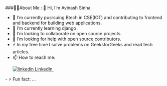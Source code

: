 

<!--
**avi4748sinha/avi4748sinha** is a ✨ _special_ ✨ repository because its `README.md` (this file) appears on your GitHub profile.-->

###👩‍💻About Me :
👋 Hi, I’m Avinash Sinha 

- 🔭 I’m currently pusrsuing Btech in CSE(IOT) and contributing to frontend and backend for building web applications.
- 🌱 I’m currently learning django .
- 👯  I’m looking to collaborate on open source projects.
- 🤔 I’m looking for help with open source contributors.
- ⚡ In my free time I solve problems on GeeksforGeeks and read tech articles.
- 📫 How to reach me:<p><a href="[https://www.linkedin.com/[removed]](https://www.linkedin.com/in/avinash-sinha-00938225a/)" rel="nofollow noreferrer">
    <img src="https://i.stack.imgur.com/gVE0j.png" alt="linkedin"> LinkedIn
  </a> &nbsp; 
 </p>
- ⚡ Fun fact: ...

